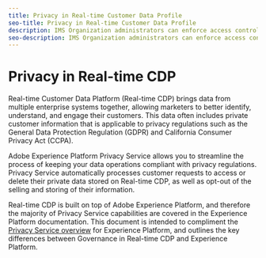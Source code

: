```yaml
---
title: Privacy in Real-time Customer Data Profile
seo-title: Privacy in Real-time Customer Data Profile
description: IMS Organization administrators can enforce access control for Experience Platform by using the Adobe Admin Console to assign roles and permissions for various Platform capabilities.
seo-description: IMS Organization administrators can enforce access control for Experience Platform by using the Adobe Admin Console to assign roles and permissions for various Platform capabilities.
---
```


# Privacy in Real-time CDP

Real-time Customer Data Platform (Real-time CDP) brings data from multiple enterprise systems together, allowing marketers to better identify, understand, and engage their customers. This data often includes private customer information that is applicable to privacy regulations such as the General Data Protection Regulation (GDPR) and California Consumer Privacy Act (CCPA).

Adobe Experience Platform Privacy Service allows you to streamline the process of keeping your data operations compliant with privacy regulations. Privacy Service automatically processes customer requests to access or delete their private data stored on Real-time CDP, as well as opt-out of the selling and storing of their information.

Real-time CDP is built on top of Adobe Experience Platform, and therefore the majority of Privacy Service capabilities are covered in the Experience Platform documentation. This document is intended to compliment the [Privacy Service overview](https://www.adobe.io/apis/experienceplatform/home/dule/duleservices.html#!api-specification/markdown/narrative/technical_overview/data_governance/dule_overview.md) for Experience Platform, and outlines the key differences between Governance in Real-time CDP and Experience Platform.